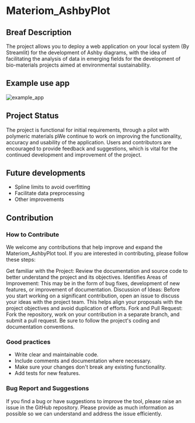 # Materiom_AshbyPlot

## Breaf Description
The project allows you to deploy a web application on your local system (By Streamlit) for the development of Ashby diagrams, with the idea of facilitating the analysis of data in emerging fields for the development of bio-materials projects aimed at environmental sustainability.

## Example use app

![example_app](https://github.com/davor-ibarra/Materiom_AshbyPlot/assets/83510897/11d4dd8b-fcc7-410f-aa97-0baa259748a5)

## Project Status
The project is functional for initial requirements, through a pilot with polymeric materials pWe continue to work on improving the functionality, accuracy and usability of the application. Users and contributors are encouraged to provide feedback and suggestions, which is vital for the continued development and improvement of the project.

## Future developments
- Spline limits to avoid overfitting
- Facilitate data preprocessing
- Other improvements

## Contribution
### How to Contribute
We welcome any contributions that help improve and expand the Materiom_AshbyPlot tool. If you are interested in contributing, please follow these steps:

Get familiar with the Project: Review the documentation and source code to better understand the project and its objectives.
Identifies Areas of Improvement: This may be in the form of bug fixes, development of new features, or improvement of documentation.
Discussion of Ideas: Before you start working on a significant contribution, open an issue to discuss your ideas with the project team. This helps align your proposals with the project objectives and avoid duplication of efforts.
Fork and Pull Request: Fork the repository, work on your contribution in a separate branch, and submit a pull request. Be sure to follow the project's coding and documentation conventions.

### Good practices
- Write clear and maintainable code.
- Include comments and documentation where necessary.
- Make sure your changes don't break any existing functionality.
- Add tests for new features.

### Bug Report and Suggestions
If you find a bug or have suggestions to improve the tool, please raise an issue in the GitHub repository. Please provide as much information as possible so we can understand and address the issue efficiently.
